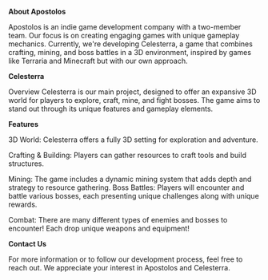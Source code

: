 **About Apostolos**

Apostolos is an indie game development company with a two-member team. Our focus is on creating engaging games with unique gameplay mechanics. Currently, we're developing Celesterra, a game that combines crafting, mining, and boss battles in a 3D environment, inspired by games like Terraria and Minecraft but with our own approach.

**Celesterra**

Overview
Celesterra is our main project, designed to offer an expansive 3D world for players to explore, craft, mine, and fight bosses. The game aims to stand out through its unique features and gameplay elements.

**Features**

3D World: Celesterra offers a fully 3D setting for exploration and adventure.

Crafting & Building: Players can gather resources to craft tools and build structures.

Mining: The game includes a dynamic mining system that adds depth and strategy to resource gathering.
Boss Battles: Players will encounter and battle various bosses, each presenting unique challenges along with unique rewards.

Combat: There are many different types of enemies and bosses to encounter! Each drop unique weapons and equipment!

**Contact Us**

For more information or to follow our development process, feel free to reach out. We appreciate your interest in Apostolos and Celesterra.
